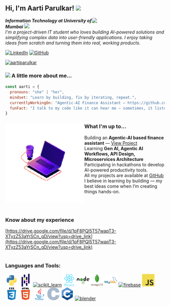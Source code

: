 <h2> Hi, I'm Aarti Parulkar! <img src="https://media.giphy.com/media/mGcNjsfWAjY5AEZNw6/giphy.gif" width="50"></h2>
</h2>

<img align='right' src="https://media.giphy.com/media/ieyl9zmCjO4b4t6qoY/giphy.gif" width="230">

<p><em><b>Information Technology at University of Mumbai</b>  <img src="https://media.giphy.com/media/fYSnHlufseco8Fh93Z/giphy.gif" width="30"></br>I'm a project-driven IT student who loves building AI-powered solutions and simplifying complex data into user-friendly applications. I enjoy taking ideas from scratch and turning them into real, working products. 
</em></p>

[![LinkedIn](https://img.shields.io/badge/LinkedIn-0077B5?style=for-the-badge&logo=linkedin&logoColor=white)](https://www.linkedin.com/in/aarti-parulkar/)
[![GitHub](https://img.shields.io/badge/GitHub-181717?style=for-the-badge&logo=github&logoColor=white)](https://github.com/aartiparulkar)

<p align="left"> <a href="https://github.com/ryo-ma/github-profile-trophy"><img src="https://github-profile-trophy.vercel.app/?username=aartiparulkar" alt="aartiparulkar" /></a> </p>

### <img src="https://media.giphy.com/media/VgCDAzcKvsR6OM0uWg/giphy.gif" width="50"> A little more about me...

```javascript
const aarti = {
  pronouns: "she" | "her",
  mindset: "Learn by building, fix by iterating, repeat.",
  currentlyWorkingOn: "Agentic-AI Finance Assistant — https://github.com/aartiparulkar/RuPi",
  funFact: "I talk to my code like it can hear me — sometimes, it listens."
}
```


### What I'm up to...   <img align='left' src="https://github.com/aartiparulkar/aartiparulkar/raw/main/kdoTQRrG7G.gif" width="250">

Building an <strong>Agentic-AI based finance assistant</strong> — <a href="https://github.com/aartiparulkar/RuPi">View Project</a><br>
Learning <strong>Gen AI, Agentic AI Workflows, API Design, Microservices Architecture</strong><br>
Participating in hackathons to develop AI-powered productivity tools.<br>
All my projects are available at <a href="https://github.com/aartiparulkar">GitHub</a><br>
I believe in learning by building — my best ideas come when I’m creating things hands-on.<br>


<br><br>

### Know about my experience    

[https://drive.google.com/file/d/1pF8PQl5T57wapT3-XTyzZ53aYrSCn_gD/view?usp=drive_link](https://drive.google.com/file/d/1pF8PQl5T57wapT3-XTyzZ53aYrSCn_gD/view?usp=drive_link)
<br><br>

### Languages and Tools:
<p align="left"> 
<a href="https://www.python.org" target="_blank" rel="noreferrer"> <img src="https://raw.githubusercontent.com/devicons/devicon/master/icons/python/python-original.svg" alt="python" width="40" height="40"/></a>
<a href="https://pandas.pydata.org/" target="_blank" rel="noreferrer"> <img src="https://raw.githubusercontent.com/devicons/devicon/2ae2a900d2f041da66e950e4d48052658d850630/icons/pandas/pandas-original.svg" alt="pandas" width="40" height="40"/></a>
<a href="https://scikit-learn.org/" target="_blank" rel="noreferrer"> <img src="https://upload.wikimedia.org/wikipedia/commons/0/05/Scikit_learn_logo_small.svg" alt="scikit_learn" width="40" height="40"/></a>
 <a href="https://reactjs.org/" target="_blank" rel="noreferrer"> <img src="https://raw.githubusercontent.com/devicons/devicon/master/icons/react/react-original-wordmark.svg" alt="react" width="40" height="40"/></a>
<a href="https://nodejs.org" target="_blank" rel="noreferrer"> <img src="https://raw.githubusercontent.com/devicons/devicon/master/icons/nodejs/nodejs-original-wordmark.svg" alt="nodejs" width="40" height="40"/></a>
<a href="https://www.mongodb.com/" target="_blank" rel="noreferrer"> <img src="https://raw.githubusercontent.com/devicons/devicon/master/icons/mongodb/mongodb-original-wordmark.svg" alt="mongodb" width="40" height="40"/></a>
<a href="https://www.mysql.com/" target="_blank" rel="noreferrer"> <img src="https://raw.githubusercontent.com/devicons/devicon/master/icons/mysql/mysql-original-wordmark.svg" alt="mysql" width="40" height="40"/></a>
<a href="https://firebase.google.com/" target="_blank" rel="noreferrer"> <img src="https://www.vectorlogo.zone/logos/firebase/firebase-icon.svg" alt="firebase" width="40" height="40"/></a> 
<a href="https://developer.mozilla.org/en-US/docs/Web/JavaScript" target="_blank" rel="noreferrer"> <img src="https://raw.githubusercontent.com/devicons/devicon/master/icons/javascript/javascript-original.svg" alt="javascript" width="40" height="40"/></a>
<a href="https://www.w3schools.com/css/" target="_blank" rel="noreferrer"> <img src="https://raw.githubusercontent.com/devicons/devicon/master/icons/css3/css3-original-wordmark.svg" alt="css3" width="40" height="40"/></a>
<a href="https://www.w3.org/html/" target="_blank" rel="noreferrer"> <img src="https://raw.githubusercontent.com/devicons/devicon/master/icons/html5/html5-original-wordmark.svg" alt="html5" width="40" height="40"/></a>
<a href="https://www.java.com" target="_blank" rel="noreferrer"> <img src="https://raw.githubusercontent.com/devicons/devicon/master/icons/java/java-original.svg" alt="java" width="40" height="40"/></a>
<a href="https://www.cprogramming.com/" target="_blank" rel="noreferrer"> <img src="https://raw.githubusercontent.com/devicons/devicon/master/icons/c/c-original.svg" alt="c" width="40" height="40"/></a> 
<a href="https://www.w3schools.com/cpp/" target="_blank" rel="noreferrer"> <img src="https://raw.githubusercontent.com/devicons/devicon/master/icons/cplusplus/cplusplus-original.svg" alt="cplusplus" width="40" height="40"/></a> 
<a href="https://www.blender.org/" target="_blank" rel="noreferrer"> <img src="https://download.blender.org/branding/community/blender_community_badge_white.svg" alt="blender" width="40" height="40"/></a> </p>
